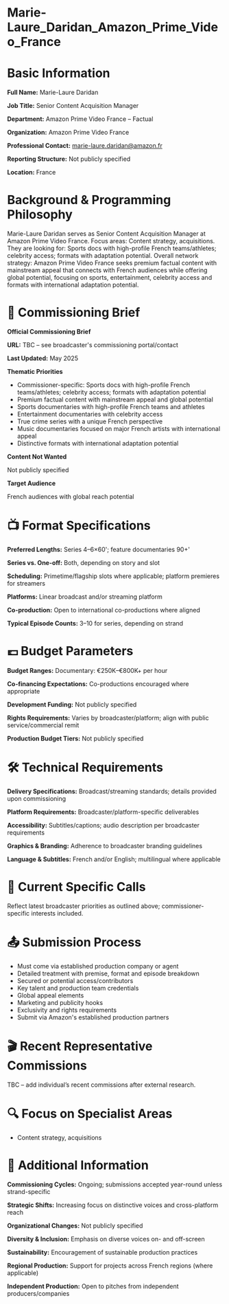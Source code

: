 # Marie-Laure_Daridan_Amazon_Prime_Video_France

# Basic Information

**Full Name:** Marie-Laure Daridan

**Job Title:** Senior Content Acquisition Manager

**Department:** Amazon Prime Video France – Factual

**Organization:** Amazon Prime Video France

**Professional Contact:** marie-laure.daridan@amazon.fr

**Reporting Structure:** Not publicly specified

**Location:** France

# Background & Programming Philosophy

Marie-Laure Daridan serves as Senior Content Acquisition Manager at Amazon Prime Video France. Focus areas: Content strategy, acquisitions. They are looking for: Sports docs with high-profile French teams/athletes; celebrity access; formats with adaptation potential. Overall network strategy: Amazon Prime Video France seeks premium factual content with mainstream appeal that connects with French audiences while offering global potential, focusing on sports, entertainment, celebrity access and formats with international adaptation potential.

# 📄 Commissioning Brief

**Official Commissioning Brief**

**URL:** TBC – see broadcaster's commissioning portal/contact

**Last Updated:** May 2025

**Thematic Priorities**

- Commissioner-specific: Sports docs with high-profile French teams/athletes; celebrity access; formats with adaptation potential
- Premium factual content with mainstream appeal and global potential
- Sports documentaries with high-profile French teams and athletes
- Entertainment documentaries with celebrity access
- True crime series with a unique French perspective
- Music documentaries focused on major French artists with international appeal
- Distinctive formats with international adaptation potential

**Content Not Wanted**

Not publicly specified

**Target Audience**

French audiences with global reach potential

# 📺 Format Specifications

**Preferred Lengths:** Series 4–6×60'; feature documentaries 90+'

**Series vs. One-off:** Both, depending on story and slot

**Scheduling:** Primetime/flagship slots where applicable; platform premieres for streamers

**Platforms:** Linear broadcast and/or streaming platform

**Co-production:** Open to international co-productions where aligned

**Typical Episode Counts:** 3–10 for series, depending on strand

# 💷 Budget Parameters

**Budget Ranges:** Documentary: €250K–€800K+ per hour

**Co-financing Expectations:** Co-productions encouraged where appropriate

**Development Funding:** Not publicly specified

**Rights Requirements:** Varies by broadcaster/platform; align with public service/commercial remit

**Production Budget Tiers:** Not publicly specified

# 🛠️ Technical Requirements

**Delivery Specifications:** Broadcast/streaming standards; details provided upon commissioning

**Platform Requirements:** Broadcaster/platform-specific deliverables

**Accessibility:** Subtitles/captions; audio description per broadcaster requirements

**Graphics & Branding:** Adherence to broadcaster branding guidelines

**Language & Subtitles:** French and/or English; multilingual where applicable

# 📢 Current Specific Calls

Reflect latest broadcaster priorities as outlined above; commissioner-specific interests included.

# 📤 Submission Process

- Must come via established production company or agent
- Detailed treatment with premise, format and episode breakdown
- Secured or potential access/contributors
- Key talent and production team credentials
- Global appeal elements
- Marketing and publicity hooks
- Exclusivity and rights requirements
- Submit via Amazon's established production partners

# 🎬 Recent Representative Commissions

TBC – add individual’s recent commissions after external research.

# 🔍 Focus on Specialist Areas

- Content strategy, acquisitions

# 📅 Additional Information

**Commissioning Cycles:** Ongoing; submissions accepted year-round unless strand-specific

**Strategic Shifts:** Increasing focus on distinctive voices and cross-platform reach

**Organizational Changes:** Not publicly specified

**Diversity & Inclusion:** Emphasis on diverse voices on- and off-screen

**Sustainability:** Encouragement of sustainable production practices

**Regional Production:** Support for projects across French regions (where applicable)

**Independent Production:** Open to pitches from independent producers/companies